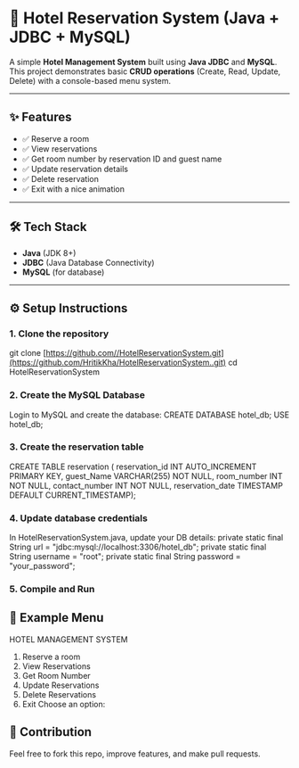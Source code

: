 # 🏨 Hotel Reservation System (Java + JDBC + MySQL)

A simple **Hotel Management System** built using **Java JDBC** and **MySQL**.  
This project demonstrates basic **CRUD operations** (Create, Read, Update, Delete) with a console-based menu system.

---

## ✨ Features
- ✅ Reserve a room  
- ✅ View reservations  
- ✅ Get room number by reservation ID and guest name  
- ✅ Update reservation details  
- ✅ Delete reservation  
- ✅ Exit with a nice animation  

---

## 🛠 Tech Stack
- **Java** (JDK 8+)
- **JDBC** (Java Database Connectivity)
- **MySQL** (for database)

---

## ⚙️ Setup Instructions

### 1. Clone the repository

git clone [https://github.com//HotelReservationSystem.git](https://github.com/HritikKha/HotelReservationSystem..git)
cd HotelReservationSystem


### 2. Create the MySQL Database

Login to MySQL and create the database:
CREATE DATABASE hotel_db;
USE hotel_db;

### 3. Create the reservation table
CREATE TABLE reservation (
reservation_id INT AUTO_INCREMENT PRIMARY KEY,
guest_Name VARCHAR(255) NOT NULL,
room_number INT NOT NULL,
contact_number INT NOT NULL,
reservation_date TIMESTAMP DEFAULT CURRENT_TIMESTAMP);

### 4. Update database credentials
In HotelReservationSystem.java, update your DB details:
private static final String url = "jdbc:mysql://localhost:3306/hotel_db";
private static final String username = "root";
private static final String password = "your_password";

### 5.  Compile and Run

## 📖 Example Menu
HOTEL MANAGEMENT SYSTEM
1. Reserve a room
2. View Reservations
3. Get Room Number
4. Update Reservations
5. Delete Reservations
0. Exit
Choose an option:

## 🙌 Contribution

Feel free to fork this repo, improve features, and make pull requests.
